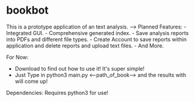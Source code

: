 # bookbot
This is a prototype application of an text analysis.
--> Planned Features: 
    - Integrated GUI. 
    - Comprehensive generated index.
    - Save analysis reports into PDFs and different file types. 
    - Create Account to save reports within application and delete reports and upload text files. 
    - And More.

For Now: 
- Download to find out how to use it! It's super simple!
- Just Type in python3 main.py <--path_of_book--> and the results with will come up!

Dependencies: 
Requires python3 for use!
